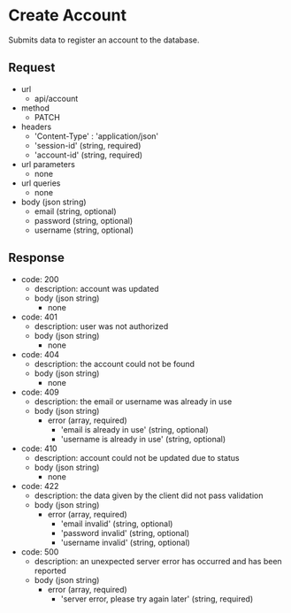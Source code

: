 # Create Account
Submits data to register an account to the database.

## Request
- url
  - api/account
- method
  - PATCH
- headers
  - 'Content-Type' : 'application/json'
  - 'session-id' (string, required)
  - 'account-id' (string, required)
- url parameters
  - none
- url queries
  - none
- body (json string)
  - email (string, optional)
  - password (string, optional)
  - username (string, optional)

## Response
- code: 200
  - description: account was updated
  - body (json string)
    - none
- code: 401
  - description: user was not authorized
  - body (json string)
    - none
- code: 404
  - description: the account could not be found
  - body (json string)
    - none
- code: 409
  - description: the email or username was already in use
  - body (json string)
    - error (array, required)
      - 'email is already in use' (string, optional)
      - 'username is already in use' (string, optional)
- code: 410
  - description: account could not be updated due to status
  - body (json string)
    - none
- code: 422
  - description: the data given by the client did not pass validation
  - body (json string)
    - error (array, required)
      - 'email invalid' (string, optional)
      - 'password invalid' (string, optional)
      - 'username invalid' (string, optional)
- code: 500
  - description: an unexpected server error has occurred and has been reported
  - body (json string)
    - error (array, required)
      - 'server error, please try again later' (string, required)
